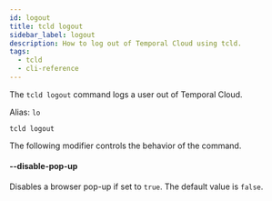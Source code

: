 ```yaml
---
id: logout
title: tcld logout
sidebar_label: logout
description: How to log out of Temporal Cloud using tcld.
tags:
  - tcld
  - cli-reference
---
```


The `tcld logout` command logs a user out of Temporal Cloud.

Alias: `lo`

`tcld logout`

The following modifier controls the behavior of the command.

#### --disable-pop-up

Disables a browser pop-up if set to `true`. The default value is `false`.
